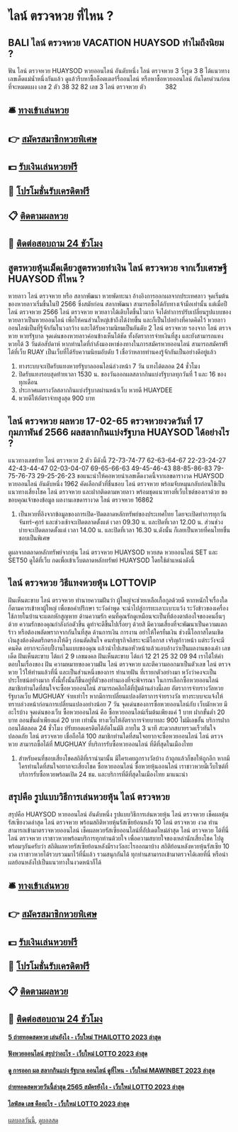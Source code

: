 # ไลน์ ตรวจหวย ที่ไหน ?
## BALI ไลน์ ตรวจหวย VACATION HUAYSOD ทำไมถึงนิยม ?
ฟัน ไลน์ ตรวจหวย HUAYSOD หวยออนไลน์ อันดับหนึ่ง ไลน์ ตรวจหวย 3
วิ่งรูด 3 8
ได้แนวทางเลขเด็ดแม่น้ำหนึ่งกันแล้ว ดูแล้วรีบหาซื้อล็อตเตอร์รี่ออนไลน์ หรือหาซื้อหวยออนไลน์ กันโดยด่วนก่อนที่จะหมดแผง
เลข 2 ตัว 38 32 82
เลข 3 ไลน์ ตรวจหวย ตัว           382

## 🛎 [ทางเข้าเล่นหวย](https://bit.ly/3BG5bNw)
## 👉 [สมัครสมาชิกหวยพิเศษ](https://bit.ly/3BG5bNw)
## 💵 [รับเงินเล่นหวยฟรี](https://bit.ly/3C3mvgS)
## 👑 [โปรโมชั่นรับเครดิตฟรี](https://bit.ly/3C3mvgS)
## 📋 [ติดตามผลหวย](https://bit.ly/3C3mvgS)
## 📱 [ติดต่อสอบถาม 24 ชัวโมง](https://bit.ly/3C3mvgS)

## สูตรหวยหุ้นเม็ดเดียวสูตรหวยทำเงิน ไลน์ ตรวจหวย จากเว็บเศรษฐี HUAYSOD ที่ไหน ?
หวยลาว ไลน์ ตรวจหวย หรือ สลากพัฒนา หวยพัดทะนา อ้างอิงการออกผลจากประเทศลาว จุดเริ่มต้นของหวยลาวเริ่มขึ้นในปี 2566 ซึ่งสมัยก่อน สลากพัฒนา สามารถซื้อได้กับทางเจ้ามือเท่านั้น แต่เมื่อปี ไลน์ ตรวจหวย 2566 ไลน์ ตรวจหวย หวยลาวได้เติบโตขึ้นไวมาก จึงได้ทำการปรับเปลี่ยนรูปแบบของหวยลาวเป็นหวยออนไลน์ เพื่อให้คนส่วนใหญ่เข้าถึงได้ง่ายขึ้น และก็เป็นไปอย่างที่คาดคิดไว้ หวยลาวออนไลน์เป็นที่รู้จักกันในวงกว้าง และได้รับความนิยมเป็นอันดับ 2 ไลน์ ตรวจหวย รองจาก ไลน์ ตรวจหวย หวยรัฐบาล จุดเด่นของหวยลาวค่อนข้างเห็นได้ชัด ทั้งอัตราการจ่ายเงินที่สูง และยังสามารถแทงหวยได้ 3 วันต่อสัปดาห์ หากท่านใดที่กำลังมองหาช่องทางในการสมัครหวยออนไลน์ สามารถสมัครฟรีได้ที่เว็บ RUAY เป็นเว็บที่ได้รับความนิยมอับดับ 1 เชื่อว่าหลายท่านคงรู้จักกันเป็นอย่างดีอยู่แล้ว
1. ทางระบบจะเปิดรับแทงหวยรัฐบาลออนไลน์ล่วงหน้า 7 วัน แทงได้ตลอด 24 ชั่วโมง
2. ปิดรับแทงรอบสุดท้ายเวลา 1530 น. ของวันออกผลสลากกินแบ่งรัฐบาลทุกวันที่ 1 และ 16 ของทุกเดือน
3. ประกาศผลรางวัลสลากกินแบ่งรัฐบาลผ่านหน้าเว็บ หวยดี HUAYDEE
4. หวยดีให้อัตราจ่ายสูงสุด 900 บาท

## ไลน์ ตรวจหวย ผลหวย 17-02-65 ตรวจหวยงวดวันที่ 17 กุมภาพันธ์ 2566 ผลสลากกินแบ่งรัฐบาล HUAYSOD ได้อย่างไร ?
แนวทางเลขท้าย ไลน์ ตรวจหวย 2 ตัว มีดังนี้
72-73-74-77
62-63-64-67
22-23-24-27
42-43-44-47
02-03-04-07
69-65-66-63
49-45-46-43
88-85-86-83
79-75-76-73
29-25-26-23
ขอแนะนำให้คอหวยนำเลขเด็ดงวดนี้จากเลขดารางวด HUAYSOD หวยออนไลน์ อันดับหนึ่ง 1962 คัดเลือกตัวที่ชื่นชอบ ไลน์ ตรวจหวย พร้อมจับหมุนกลับก่อนใช้เป็นแนวทางเสี่ยงโชค ไลน์ ตรวจหวย และฝากติดตามหวยลาว พร้อมชุดแนวทางที่เว็บไซต์ของเราด้วย
ขอขอบคุณเจ้าของข้อมูล
ผลงานเลขดารางวด ไลน์ ตรวจหวย 16862

1. เป็นหวยที่อิงจากข้อมูลของการเปิด-ปิดตลาดหลักทรัพย์ของประเทศไทย โดยจะเปิดทำการทุกวันจันทร์-ศุกร์ และช่วงเช้าจะเปิดตลาดตั้งแต่ เวลา 09.30 น. และปิดที่เวลา 12.00 น. ส่วนช่วงบ่ายจะเปิดตลาดตั้งแต่ เวลา 14.00 น. และปิดที่เวลา 16.30 น.ดังนั้น ก็เลยเป็นหวยที่คนไทยชื่นชอบเป็นพิเศษ

ดูผลจากตลาดหลักทรัพย์จากหุ้น ไลน์ ตรวจหวย HUAYSOD หวยสด หวยออนไลน์ SET และ SET50
ดูได้ที่เว็บ กดเพื่อเข้าเว็บตลาดหลักทรัพย์ HUAYSOD โดยใช้ตำแหน่งดังนี้

## ไลน์ ตรวจหวย วิธีแทงหวยหุ้น LOTTOVIP
ฝันเห็นตะขาบ ไลน์ ตรวจหวย ทำนายความฝันว่า ผู้ใหญ่จะช่วยเหลือเกื้อกูลด้วยดี หากหนักใจเรื่องใดก็ตามควรเข้าหาผู้ใหญ่ เพื่อขอคำปรึกษา ระวังคำพูด จะนำไปสู่การทะเลาะเบาะแว้ง ระวังข้าวของเครื่องใช้ภายในบ้านจะแตกหักสูญหาย
ด้านความรัก คนที่คุณรักดูเหมือนจะเป็นที่ต้องตาต้องใจของคนอื่นๆ ด้วย ความรักของคุณกำลังก่อตัวขึ้น ดูท่าจะดีขึ้นไปเรื่อยๆ ด้วยสิ มีความเสี่ยงที่จะพัฒนาเป็นความแตกร้าว หรือต้องพลัดพรากจากกันในที่สุด
ด้านการเงิน การงาน อย่าให้ใครยืมเงิน ช่วงนี้โอกาสโดนเชิดเงินสูงต้องคิดตรึกตรองให้ดีๆ ก่อนตัดสินใจ คนทำธุรกิจอิสระจะมีโอกาส เจริญก้าวหน้า แต่ระวังจะมีคนคิด อยากจะก๊อบปี้งานในแบบของคุณ แล้วนำไปเสนอหัวหน้าแล้วแอบอ้างว่าเป็นผลงานของเค้า
เลขเด็ด ฝันเห็นตะขาบ ได้แก่ 2 9
เลขมงคล ฝันเห็นตะขาบ ได้แก่ 12 21 25 32 09 94
เราได้ให้คำตอบในเรื่องของ ฝัน ความหมายของความฝัน ไลน์ ตรวจหวย และตีความออกมาเป็นตัวเลข ไลน์ ตรวจหวย ไว้ให้ท่านแล้วที่นี่ และเป็นส่วนหนึ่งของการ ทำนายฝัน ที่เรายกตัวอย่างมา หวังว่าคงจะเป็นประโยชน์อย่างมาก ทั้งนี้ทั้งนั้นก็ขึ้นอยู่ที่ตัวของท่านเองที่จะพิจารณา ในการเลือกซื้อหวยออนไลน์
สมาชิกท่านใดที่สนใจจะซื้อหวยออนไลน์ สามารถคลิกได้ที่ปุ่มด้านล่างนี้เลย
อัตราการจ่ายรางวัลหวยรัฐบาลเว็บ MUGHUAY จ่ายเท่าไร
หากมีการเปลี่ยนแปลงอัตราการจ่ายรางวัล ทางระบบจะแจ้งให้ทราบล่วงหน้าก่อนการเปลี่ยนแปลงอย่างน้อย 7 วัน
จุดเด่นของการซื้อหวยออนไลน์กับ เว็บมักหวย มีอะไรบ้าง
จุดเด่นของเว็บ ซื้อหวยออนไลน์ คือ ซื้อหวยออนไลน์เริ่มต้นเพียงแค่ 1 บาท ฝากขั้นต่ำ 20 บาท ถอนขั้นต่ำเพียงแค่ 20 บาท เท่านั้น ทางเว็บให้อัตราการจ่ายบาทละ 900 ไม่มีเลขอั้น บริการฝากถอนได้ตลอด 24 ชั่วโมง ปรับยอดเครดิตได้อัตโนมัติ ภายใน 3 นาที สะดวกสบายรวดเร็วทันใจ ปลอดภัย ไลน์ ตรวจหวย เชื่อถือได้ 100 สมาชิกท่านใดที่สนใจอยากจะซื้อหวยออนไลน์ ไลน์ ตรวจหวย สามารถซื้อได้ที่ MUGHUAY ที่บริการรับซื้อหวยออนไลน์ ที่ดีที่สุดในเมืองไทย
1. สำหรับคนที่ชอบเสี่ยงโชคสถิติที่เรานำมานั้น มีใครเคยถูกรางวัลบ้าง ถ้าถูกแล้วก็ขอให้ถูกอีก หากมีใครท่านใดที่สนใจอยากจะเสี่ยงโชค ซื้อหวยออนไลน์ ซื้อหวยหุ้นออนไลน์ เราชาวหวยมีเว็บไซต์ที่บริการรับซื้อหวยพร้อมเปิด 24 ชม. และบริการที่ดีที่สุดในเมืองไทย มาแนะนำ

## สรุปคือ รูปแบบวิธีการเล่นหวยหุ้น ไลน์ ตรวจหวย
สรุปคือ HUAYSOD หวยออนไลน์ อันดับหนึ่ง รูปแบบวิธีการเล่นหวยหุ้น ไลน์ ตรวจหวย เช็คผลหุ้นรัสเซียงวดล่าสุด ไลน์ ตรวจหวย พร้อมสถิติหวยหุ้นรัสเซียย้อนหลัง 10 ไลน์ ตรวจหวย งวด ท่านสามารถเข้ามาตรวจหวยออนไลน์ เช็คผลหวยรัสเซียออนไลน์ที่อัปเดตใหม่ล่าสุด ไลน์ ตรวจหวย ได้ที่นี่ ไลน์ ตรวจหวย เราชาวหวยพร้อมบริการทุกท่านด้วยใจ เพื่อความสบายใจของเหล่านักเสี่ยงโชค ไปดูพร้อมๆกันครับว่า สถิติผลหวยรัสเซียย้อนหลังมีรางวัลอะไรออกมาบ้าง
สถิติย้อนหลังหวยหุ้นรัสเซีย 10 งวด เราชาวหวยได้รวบรวมมาไว้ที่นี่แล้ว รวมสนุกกันได้ ทุกท่านสามารถเข้ามาตรวจได้เลยที่นี่ หรือนำผลย้อนหลังไปเป็นแนวทางในงวดหน้าก็ได้

## 🛎 [ทางเข้าเล่นหวย](https://bit.ly/3BG5bNw)
## 👉 [สมัครสมาชิกหวยพิเศษ](https://bit.ly/3BG5bNw)
## 💵 [รับเงินเล่นหวยฟรี](https://bit.ly/3C3mvgS)
## 👑 [โปรโมชั่นรับเครดิตฟรี](https://bit.ly/3C3mvgS)
## 📋 [ติดตามผลหวย](https://bit.ly/3C3mvgS)
## 📱 [ติดต่อสอบถาม 24 ชัวโมง](https://bit.ly/3C3mvgS)

#### [5 ถ่ายทอดสดหวย เล่นยังไง - เว็บใหม่ THAILOTTO 2023 ล่าสุด](https://atom.io/themes/5%20ถ่ายทอดสดหวย%20เล่นยังไง%20-%20เว็บใหม่%20thailotto%202023%20ล่าสุด)
#### [ฟังหวยออนไลน์ สรุปว่าอะไร - เว็บใหม่ LOTTO 2023 ล่าสุด](https://atom.io/themes/ฟังหวยออนไลน์%20สรุปว่าอะไร%20-%20เว็บใหม่%20lotto%202023%20ล่าสุด)
#### [ดู การออก ผล สลากกินแบ่ง รัฐบาล ออนไลน์ ดูที่ไหน - เว็บใหม่ MAWINBET 2023 ล่าสุด](https://atom.io/themes/ดู%20การออก%20ผล%20สลากกินแบ่ง%20รัฐบาล%20ออนไลน์%20ดูที่ไหน%20-%20เว็บใหม่%20mawinbet%202023%20ล่าสุด)
#### [ถ่ายทอดสดหวยวันนี้ล่าสุด 2565 สมัครยังไง - เว็บใหม่ LOTTO 2023 ล่าสุด](https://atom.io/themes/ถ่ายทอดสดหวยวันนี้ล่าสุด%202565%20สมัครยังไง%20-%20เว็บใหม่%20lotto%202023%20ล่าสุด)
#### [ไลฟ์สด เลข คืออะไร - เว็บใหม่ LOTTO 2023 ล่าสุด](https://atom.io/themes/ไลฟ์สด%20เลข%20คืออะไร%20-%20เว็บใหม่%20lotto%202023%20ล่าสุด)

[ผลบอลวันนี้](https://siamsport.tv "ผลบอลวันนี้"), [ดูบอลสด](https://siamsport.tv/ดูบอลสด "ดูบอลสด")